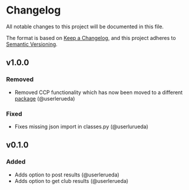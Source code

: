 # Changelog

All notable changes to this project will be documented in this file.

The format is based on [Keep a Changelog](https://keepachangelog.com/en/1.0.0/),
and this project adheres to [Semantic Versioning](https://semver.org/spec/v2.0.0.html).

## v1.0.0

### Removed

- Removed CCP functionality which has now been moved to a different [package](https://github.com/userlerueda/ccp) (@userlerueda)

### Fixed

- Fixes missing json import in classes.py (@userlurueda)

## v0.1.0

### Added

- Adds option to post results (@userlerueda)
- Adds option to get club results (@userlerueda)
